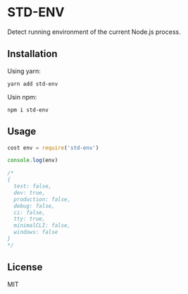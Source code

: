 # STD-ENV

Detect running environment of the current Node.js process.

## Installation

Using yarn:

```
yarn add std-env
```

Usin npm:

```
npm i std-env
```

## Usage

```js
cost env = require('std-env')

console.log(env)

/*
{
  test: false,
  dev: true,
  production: false,
  debug: false,
  ci: false,
  tty: true,
  minimalCLI: false,
  windows: false
}
*/
```

## License

MIT
